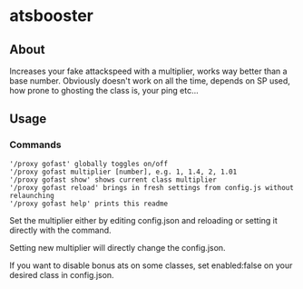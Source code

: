 # atsbooster

## About <a name = "about"></a>

Increases your fake attackspeed with a multiplier, works way better than a base number.
Obviously doesn't work on all the time, depends on SP used, how prone to ghosting the class is, your ping etc...

## Usage <a name = "usage"></a>

### Commands

```
'/proxy gofast' globally toggles on/off
'/proxy gofast multiplier [number], e.g. 1, 1.4, 2, 1.01
'/proxy gofast show' shows current class multiplier
'/proxy gofast reload' brings in fresh settings from config.js without relaunching
'/proxy gofast help' prints this readme
```

Set the multiplier either by editing config.json and reloading or setting it directly with the command.

Setting new multiplier will directly change the config.json.

If you want to disable bonus ats on some classes, set enabled:false on your desired class in config.json.
